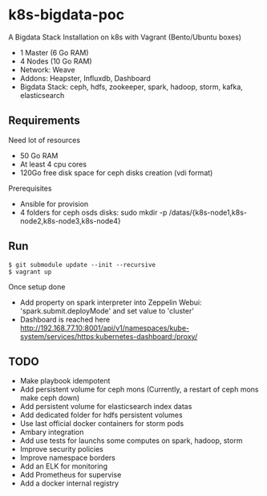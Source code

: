 # k8s-bigdata-poc

A Bigdata Stack Installation on k8s with Vagrant (Bento/Ubuntu boxes)
- 1 Master (6 Go RAM)
- 4 Nodes (10 Go RAM)
- Network: Weave
- Addons: Heapster, Influxdb, Dashboard
- Bigdata Stack: ceph, hdfs, zookeeper, spark, hadoop, storm, kafka, elasticsearch

## Requirements

Need lot of resources
- 50 Go RAM
- At least 4 cpu cores
- 120Go free disk space for ceph disks creation (vdi format)

Prerequisites
- Ansible for provision
- 4 folders for ceph osds disks:
sudo mkdir -p /datas/{k8s-node1,k8s-node2,k8s-node3,k8s-node4}

## Run

```
$ git submodule update --init --recursive
$ vagrant up
```

Once setup done
- Add property on spark interpreter into Zeppelin Webui: 'spark.submit.deployMode' and set value to 'cluster'
- Dashboard is reached here
http://192.168.77.10:8001/api/v1/namespaces/kube-system/services/https:kubernetes-dashboard:/proxy/

## TODO
* Make playbook idempotent
* Add persistent volume for ceph mons (Currently, a restart of ceph mons make ceph down)
* Add persistent volume for elasticsearch index datas
* Add dedicated folder for hdfs persistent volumes
* Use last official docker containers for storm pods
* Ambary integration
* Add use tests for launchs some computes on spark, hadoop, storm
* Improve security policies
* Improve namespace borders
* Add an ELK for monitoring
* Add Prometheus for supervise
* Add a docker internal registry
